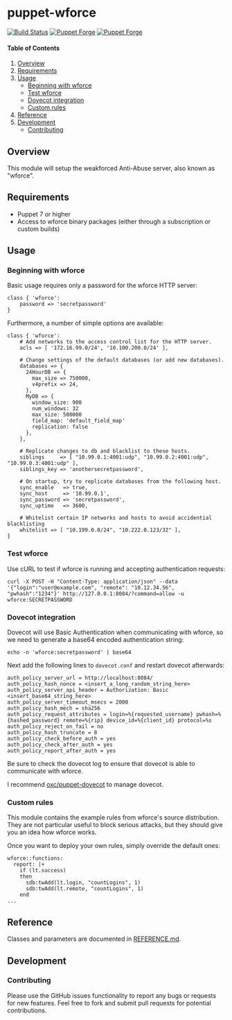 # puppet-wforce

[![Build Status](https://github.com/markt-de/puppet-wforce/actions/workflows/ci.yaml/badge.svg)](https://github.com/markt-de/puppet-wforce/actions/workflows/ci.yaml)
[![Puppet Forge](https://img.shields.io/puppetforge/v/markt/wforce.svg)](https://forge.puppetlabs.com/markt/wforce)
[![Puppet Forge](https://img.shields.io/puppetforge/f/markt/wforce.svg)](https://forge.puppetlabs.com/markt/wforce)

#### Table of Contents

1. [Overview](#overview)
2. [Requirements](#requirements)
3. [Usage](#usage)
    - [Beginning with wforce](#beginning-with-wforce)
    - [Test wforce](#test-wforce)
    - [Dovecot integration](#dovecot-integration)
    - [Custom rules](#custom-rules)
4. [Reference](#reference)
5. [Development](#development)
    - [Contributing](#contributing)

## Overview

This module will setup the weakforced Anti-Abuse server, also known as "wforce".

## Requirements

* Puppet 7 or higher
* Access to wforce binary packages (either through a subscription or custom builds)

## Usage

### Beginning with wforce

Basic usage requires only a password for the wforce HTTP server:

    class { 'wforce':
        password => 'secretpassword'
    }

Furthermore, a number of simple options are available:

    class { 'wforce':
        # Add networks to the access control list for the HTTP server.
        acls => [ '172.16.99.0/24', '10.100.200.0/24' ],

        # Change settings of the default databases (or add new databases).
        databases => {
          24HourDB => {
            max_size => 750000,
            v4prefix => 24,
          },
          MyDB => {
            window_size: 900
            num_windows: 32
            max_size: 500000
            field_map: 'default_field_map'
            replication: false
          },
        },

        # Replicate changes to db and blacklist to these hosts.
        siblings     => [ "10.99.0.1:4001:udp", "10.99.0.2:4001:udp", "10.99.0.3:4001:udp" ],
        siblings_key => 'anothersecretpassword',

        # On startup, try to replicate databases from the following host.
        sync_enable   => true,
        sync_host     => '10.99.0.1',
        sync_password => 'secretpassword',
        sync_uptime   => 3600,

        # Whitelist certain IP networks and hosts to avoid accidential blacklisting
        whitelist => [ "10.199.0.0/24", "10.222.0.123/32" ],
    }

### Test wforce
Use cURL to test if wforce is running and accepting authentication requests:

    curl -X POST -H "Content-Type: application/json" --data '{"login":"user@example.com", "remote": "10.12.34.56", "pwhash":"1234"}' http://127.0.0.1:8084/?command=allow -u wforce:SECRETPASSWORD

### Dovecot integration
Dovecot will use Basic Authentication when communicating with wforce, so we need to generate a base64 encoded authentication string:

    echo -n 'wforce:secretpassword' | base64

Next add the following lines to `dovecot.conf` and restart dovecot afterwards:

    auth_policy_server_url = http://localhost:8084/
    auth_policy_hash_nonce = <insert_a_long_random_string_here>
    auth_policy_server_api_header = Authorization: Basic <insert_base64_string_here>
    auth_policy_server_timeout_msecs = 2000
    auth_policy_hash_mech = sha256
    auth_policy_request_attributes = login=%{requested_username} pwhash=%{hashed_password} remote=%{rip} device_id=%{client_id} protocol=%s
    auth_policy_reject_on_fail = no
    auth_policy_hash_truncate = 8
    auth_policy_check_before_auth = yes
    auth_policy_check_after_auth = yes
    auth_policy_report_after_auth = yes

Be sure to check the dovecot log to ensure that dovecot is able to communicate with wforce.

I recommend [oxc/puppet-dovecot](https://github.com/oxc/puppet-dovecot) to manage dovecot.

### Custom rules
This module contains the example rules from wforce's source distribution. They are not particular useful to block serious attacks, but they should give you an idea how wforce works.

Once you want to deploy your own rules, simply override the default ones:

    wforce::functions:
      report: |+
        if (lt.success)
        then
          sdb:twAdd(lt.login, "countLogins", 1)
          sdb:twAdd(lt.remote, "countLogins", 1)
        end
    ...

## Reference

Classes and parameters are documented in [REFERENCE.md](REFERENCE.md).

## Development

### Contributing

Please use the GitHub issues functionality to report any bugs or requests for new features. Feel free to fork and submit pull requests for potential contributions.
